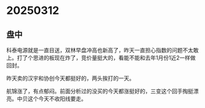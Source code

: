 # 20250312

## 盘中

科泰电源就是一直目送，双林早盘冲高也新高了，昨天一直担心指数的问题不太敢上。打了个思进的板现在炸了，竞价量挺大的，看能不能和去年1月份1近2一样做回封。

昨天卖的汉宇和协创今天都挺好的，两头挨打的一天。

航锦涨了，有点郁闷。前面分析过的没买的今天都涨挺好的，三变这个回手掏挺漂亮。中贝这个今天不收阳线要走。
